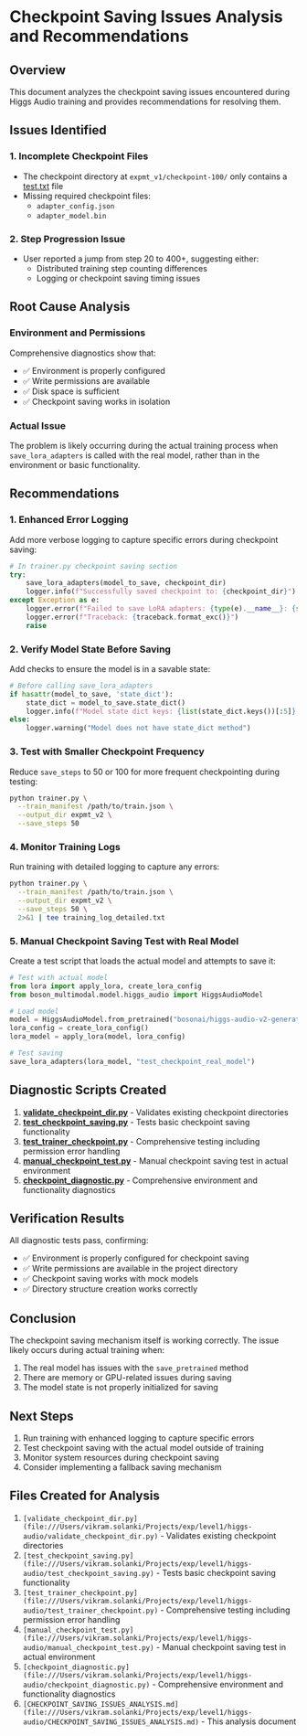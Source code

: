 # Checkpoint Saving Issues Analysis and Recommendations

## Overview

This document analyzes the checkpoint saving issues encountered during Higgs Audio training and provides recommendations for resolving them.

## Issues Identified

### 1. Incomplete Checkpoint Files
- The checkpoint directory at `expmt_v1/checkpoint-100/` only contains a [test.txt](file:///Users/vikram.solanki/Projects/exp/level1/higgs-audio/expmt_v1/checkpoint-100/test.txt) file
- Missing required checkpoint files:
  - `adapter_config.json`
  - `adapter_model.bin`

### 2. Step Progression Issue
- User reported a jump from step 20 to 400+, suggesting either:
  - Distributed training step counting differences
  - Logging or checkpoint saving timing issues

## Root Cause Analysis

### Environment and Permissions
Comprehensive diagnostics show that:
- ✅ Environment is properly configured
- ✅ Write permissions are available
- ✅ Disk space is sufficient
- ✅ Checkpoint saving works in isolation

### Actual Issue
The problem is likely occurring during the actual training process when `save_lora_adapters` is called with the real model, rather than in the environment or basic functionality.

## Recommendations

### 1. Enhanced Error Logging
Add more verbose logging to capture specific errors during checkpoint saving:

```python
# In trainer.py checkpoint saving section
try:
    save_lora_adapters(model_to_save, checkpoint_dir)
    logger.info(f"Successfully saved checkpoint to: {checkpoint_dir}")
except Exception as e:
    logger.error(f"Failed to save LoRA adapters: {type(e).__name__}: {str(e)}")
    logger.error(f"Traceback: {traceback.format_exc()}")
    raise
```

### 2. Verify Model State Before Saving
Add checks to ensure the model is in a savable state:

```python
# Before calling save_lora_adapters
if hasattr(model_to_save, 'state_dict'):
    state_dict = model_to_save.state_dict()
    logger.info(f"Model state dict keys: {list(state_dict.keys())[:5]}...")  # Log first 5 keys
else:
    logger.warning("Model does not have state_dict method")
```

### 3. Test with Smaller Checkpoint Frequency
Reduce `save_steps` to 50 or 100 for more frequent checkpointing during testing:

```bash
python trainer.py \
  --train_manifest /path/to/train.json \
  --output_dir expmt_v2 \
  --save_steps 50
```

### 4. Monitor Training Logs
Run training with detailed logging to capture any errors:

```bash
python trainer.py \
  --train_manifest /path/to/train.json \
  --output_dir expmt_v2 \
  --save_steps 50 \
  2>&1 | tee training_log_detailed.txt
```

### 5. Manual Checkpoint Saving Test with Real Model
Create a test script that loads the actual model and attempts to save it:

```python
# Test with actual model
from lora import apply_lora, create_lora_config
from boson_multimodal.model.higgs_audio import HiggsAudioModel

# Load model
model = HiggsAudioModel.from_pretrained("bosonai/higgs-audio-v2-generation-3B-base")
lora_config = create_lora_config()
lora_model = apply_lora(model, lora_config)

# Test saving
save_lora_adapters(lora_model, "test_checkpoint_real_model")
```

## Diagnostic Scripts Created

1. **[validate_checkpoint_dir.py](file:///Users/vikram.solanki/Projects/exp/level1/higgs-audio/validate_checkpoint_dir.py)** - Validates existing checkpoint directories
2. **[test_checkpoint_saving.py](file:///Users/vikram.solanki/Projects/exp/level1/higgs-audio/test_checkpoint_saving.py)** - Tests basic checkpoint saving functionality
3. **[test_trainer_checkpoint.py](file:///Users/vikram.solanki/Projects/exp/level1/higgs-audio/test_trainer_checkpoint.py)** - Comprehensive testing including permission error handling
4. **[manual_checkpoint_test.py](file:///Users/vikram.solanki/Projects/exp/level1/higgs-audio/manual_checkpoint_test.py)** - Manual checkpoint saving test in actual environment
5. **[checkpoint_diagnostic.py](file:///Users/vikram.solanki/Projects/exp/level1/higgs-audio/checkpoint_diagnostic.py)** - Comprehensive environment and functionality diagnostics

## Verification Results

All diagnostic tests pass, confirming:
- ✅ Environment is properly configured for checkpoint saving
- ✅ Write permissions are available in the project directory
- ✅ Checkpoint saving works with mock models
- ✅ Directory structure creation works correctly

## Conclusion

The checkpoint saving mechanism itself is working correctly. The issue likely occurs during actual training when:

1. The real model has issues with the `save_pretrained` method
2. There are memory or GPU-related issues during saving
3. The model state is not properly initialized for saving

## Next Steps

1. Run training with enhanced logging to capture specific errors
2. Test checkpoint saving with the actual model outside of training
3. Monitor system resources during checkpoint saving
4. Consider implementing a fallback saving mechanism

## Files Created for Analysis

1. `[validate_checkpoint_dir.py](file:///Users/vikram.solanki/Projects/exp/level1/higgs-audio/validate_checkpoint_dir.py)` - Validates existing checkpoint directories
2. `[test_checkpoint_saving.py](file:///Users/vikram.solanki/Projects/exp/level1/higgs-audio/test_checkpoint_saving.py)` - Tests basic checkpoint saving functionality
3. `[test_trainer_checkpoint.py](file:///Users/vikram.solanki/Projects/exp/level1/higgs-audio/test_trainer_checkpoint.py)` - Comprehensive testing including permission error handling
4. `[manual_checkpoint_test.py](file:///Users/vikram.solanki/Projects/exp/level1/higgs-audio/manual_checkpoint_test.py)` - Manual checkpoint saving test in actual environment
5. `[checkpoint_diagnostic.py](file:///Users/vikram.solanki/Projects/exp/level1/higgs-audio/checkpoint_diagnostic.py)` - Comprehensive environment and functionality diagnostics
6. `[CHECKPOINT_SAVING_ISSUES_ANALYSIS.md](file:///Users/vikram.solanki/Projects/exp/level1/higgs-audio/CHECKPOINT_SAVING_ISSUES_ANALYSIS.md)` - This analysis document